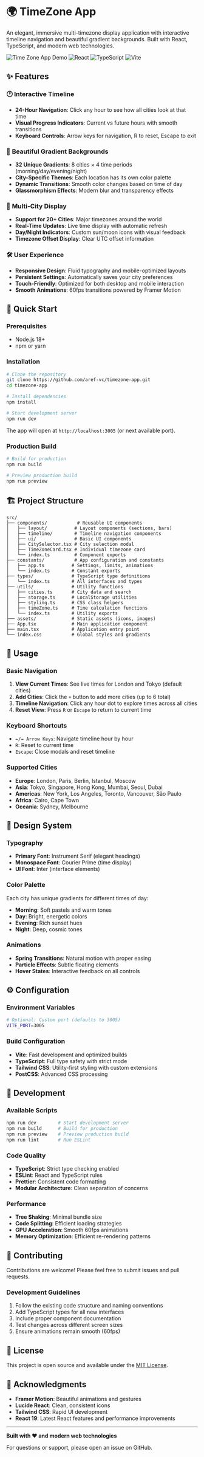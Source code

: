# 🌍 TimeZone App

An elegant, immersive multi-timezone display application with interactive timeline navigation and beautiful gradient backgrounds. Built with React, TypeScript, and modern web technologies.

![Time Zone App Demo](https://img.shields.io/badge/Status-Live-brightgreen)
![React](https://img.shields.io/badge/React-19.1.0-blue)
![TypeScript](https://img.shields.io/badge/TypeScript-5.8.3-blue)
![Vite](https://img.shields.io/badge/Vite-7.0.0-646CFF)

## ✨ Features

### 🕐 **Interactive Timeline**
- **24-Hour Navigation**: Click any hour to see how all cities look at that time
- **Visual Progress Indicators**: Current vs future hours with smooth transitions
- **Keyboard Controls**: Arrow keys for navigation, R to reset, Escape to exit

### 🎨 **Beautiful Gradient Backgrounds**
- **32 Unique Gradients**: 8 cities × 4 time periods (morning/day/evening/night)
- **City-Specific Themes**: Each location has its own color palette
- **Dynamic Transitions**: Smooth color changes based on time of day
- **Glassmorphism Effects**: Modern blur and transparency effects

### 🌆 **Multi-City Display**
- **Support for 20+ Cities**: Major timezones around the world
- **Real-Time Updates**: Live time display with automatic refresh
- **Day/Night Indicators**: Custom sun/moon icons with visual feedback
- **Timezone Offset Display**: Clear UTC offset information

### 🛠️ **User Experience**
- **Responsive Design**: Fluid typography and mobile-optimized layouts
- **Persistent Settings**: Automatically saves your city preferences
- **Touch-Friendly**: Optimized for both desktop and mobile interaction
- **Smooth Animations**: 60fps transitions powered by Framer Motion

## 🚀 Quick Start

### Prerequisites
- Node.js 18+ 
- npm or yarn

### Installation

```bash
# Clone the repository
git clone https://github.com/aref-vc/timezone-app.git
cd timezone-app

# Install dependencies
npm install

# Start development server
npm run dev
```

The app will open at `http://localhost:3005` (or next available port).

### Production Build

```bash
# Build for production
npm run build

# Preview production build
npm run preview
```

## 🏗️ Project Structure

```
src/
├── components/           # Reusable UI components
│   ├── layout/          # Layout components (sections, bars)
│   ├── timeline/        # Timeline navigation components
│   ├── ui/              # Basic UI components
│   ├── CitySelector.tsx # City selection modal
│   ├── TimeZoneCard.tsx # Individual timezone card
│   └── index.ts         # Component exports
├── constants/           # App configuration and constants
│   ├── app.ts          # Settings, limits, animations
│   └── index.ts        # Constant exports
├── types/              # TypeScript type definitions
│   └── index.ts        # All interfaces and types
├── utils/              # Utility functions
│   ├── cities.ts       # City data and search
│   ├── storage.ts      # LocalStorage utilities
│   ├── styling.ts      # CSS class helpers
│   ├── timeZone.ts     # Time calculation functions
│   └── index.ts        # Utility exports
├── assets/             # Static assets (icons, images)
├── App.tsx             # Main application component
├── main.tsx            # Application entry point
└── index.css           # Global styles and gradients
```

## 🎯 Usage

### Basic Navigation
1. **View Current Times**: See live times for London and Tokyo (default cities)
2. **Add Cities**: Click the `+` button to add more cities (up to 6 total)
3. **Timeline Navigation**: Click any hour dot to explore times across all cities
4. **Reset View**: Press `R` or `Escape` to return to current time

### Keyboard Shortcuts
- `←/→ Arrow Keys`: Navigate timeline hour by hour
- `R`: Reset to current time
- `Escape`: Close modals and reset timeline

### Supported Cities
- **Europe**: London, Paris, Berlin, Istanbul, Moscow
- **Asia**: Tokyo, Singapore, Hong Kong, Mumbai, Seoul, Dubai
- **Americas**: New York, Los Angeles, Toronto, Vancouver, São Paulo
- **Africa**: Cairo, Cape Town
- **Oceania**: Sydney, Melbourne

## 🎨 Design System

### Typography
- **Primary Font**: Instrument Serif (elegant headings)
- **Monospace Font**: Courier Prime (time display)
- **UI Font**: Inter (interface elements)

### Color Palette
Each city has unique gradients for different times of day:
- **Morning**: Soft pastels and warm tones
- **Day**: Bright, energetic colors
- **Evening**: Rich sunset hues
- **Night**: Deep, cosmic tones

### Animations
- **Spring Transitions**: Natural motion with proper easing
- **Particle Effects**: Subtle floating elements
- **Hover States**: Interactive feedback on all controls

## ⚙️ Configuration

### Environment Variables
```bash
# Optional: Custom port (defaults to 3005)
VITE_PORT=3005
```

### Build Configuration
- **Vite**: Fast development and optimized builds
- **TypeScript**: Full type safety with strict mode
- **Tailwind CSS**: Utility-first styling with custom extensions
- **PostCSS**: Advanced CSS processing

## 🧪 Development

### Available Scripts
```bash
npm run dev        # Start development server
npm run build      # Build for production
npm run preview    # Preview production build
npm run lint       # Run ESLint
```

### Code Quality
- **TypeScript**: Strict type checking enabled
- **ESLint**: React and TypeScript rules
- **Prettier**: Consistent code formatting
- **Modular Architecture**: Clean separation of concerns

### Performance
- **Tree Shaking**: Minimal bundle size
- **Code Splitting**: Efficient loading strategies
- **GPU Acceleration**: Smooth 60fps animations
- **Memory Optimization**: Efficient re-rendering patterns

## 🌟 Contributing

Contributions are welcome! Please feel free to submit issues and pull requests.

### Development Guidelines
1. Follow the existing code structure and naming conventions
2. Add TypeScript types for all new interfaces
3. Include proper component documentation
4. Test changes across different screen sizes
5. Ensure animations remain smooth (60fps)

## 📄 License

This project is open source and available under the [MIT License](LICENSE).

## 🙏 Acknowledgments

- **Framer Motion**: Beautiful animations and gestures
- **Lucide React**: Clean, consistent icons
- **Tailwind CSS**: Rapid UI development
- **React 19**: Latest React features and performance improvements

---

**Built with ❤️ and modern web technologies**

For questions or support, please open an issue on GitHub.